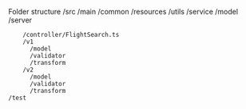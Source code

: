 Folder structure
/src 
    /main
        /common
            /resources
            /utils
            /service
            /model
            /server
            
        /controller/FlightSearch.ts
        /v1
          /model
          /validator
          /transform
        /v2
          /model
          /validator
          /transform      
    /test
